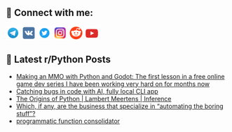 ## 🔎 Connect with me:
[<img src="https://github.com/bullbesh/bullbesh/blob/main/images/Telegram.png" width="32" height="32" />](https://t.me/bullbesh)
[<img src="https://github.com/bullbesh/bullbesh/blob/main/images/VK.png" width="32" height="32" />](https://vk.com/bullbesh)
[<img src="https://github.com/bullbesh/bullbesh/blob/main/images/Twitter.png" width="32" height="32" />](https://twitter.com/bullbesh1)
[<img src="https://github.com/bullbesh/bullbesh/blob/main/images/Instagram.png" width="32" height="32" />](https://www.instagram.com/bullbesh)
[<img src="https://github.com/bullbesh/bullbesh/blob/main/images/Reddit.png" width="32" height="32" />](https://www.reddit.com/user/bullbesh)
[<img src="https://github.com/bullbesh/bullbesh/blob/main/images/YouTube.png" width="32" height="32" />](https://www.youtube.com/channel/UCtfjRs6uzgq5mfm8S06WTcg)

## 📕 Latest r/Python Posts
<!-- BLOG-POST-LIST:START -->
- [Making an MMO with Python and Godot: The first lesson in a free online game dev series I have been working very hard on for months now](https://www.reddit.com/r/Python/comments/z551ru/making_an_mmo_with_python_and_godot_the_first/)
- [Catching bugs in code with AI, fully local CLI app](https://www.reddit.com/r/Python/comments/z533gl/catching_bugs_in_code_with_ai_fully_local_cli_app/)
- [The Origins of Python | Lambert Meertens | Inference](https://www.reddit.com/r/Python/comments/z51dm9/the_origins_of_python_lambert_meertens_inference/)
- [Which, if any, are the business that specialize in “automating the boring stuff”?](https://www.reddit.com/r/Python/comments/z4z3r9/which_if_any_are_the_business_that_specialize_in/)
- [programmatic function consolidator](https://www.reddit.com/r/Python/comments/z4xojf/programmatic_function_consolidator/)
<!-- BLOG-POST-LIST:END -->
